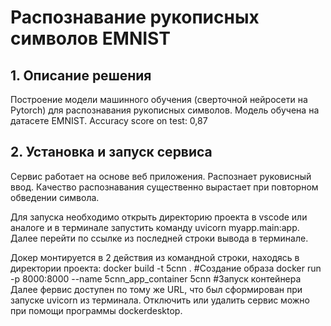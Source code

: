 # Распознавание рукописных символов EMNIST

## 1. Описание решения
Построение модели машинного обучения (сверточной нейросети на Pytorch) для распознавания рукописных символов.
Модель обучена на датасете EMNIST. Accuracy score on test: 0,87

## 2. Установка и запуск сервиса

Сервис работает на основе веб приложения. Распознает руковисный ввод.
Качество распознавания существенно вырастает при повторном обведении символа.

Для запуска необходимо открыть директорию проекта в vscode или аналоге и в терминале запустить команду
uvicorn myapp.main:app. Далее перейти по ссылке из последней строки вывода в терминале.

Докер монтируется в 2 действия из командной строки, находясь в директории проекта:
docker build -t 5cnn .       #Создание образа
docker run -p 8000:8000 --name 5cnn_app_container 5cnn          #Запуск контейнера
Далее фервис доступен по тому же URL, что был сформирован при запуске uvicorn из терминала.
Отключить или удалить сервис можно при помощи программы dockerdesktop.
